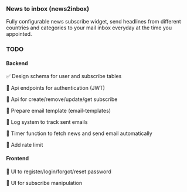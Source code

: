 ### News to inbox (news2inbox)

Fully configurable news subscribe widget, send headlines from different countries and categories to your mail inbox everyday at the time you appointed.

### TODO

#### Backend

:white_check_mark: Design schema for user and subscribe tables

:dart: Api endpoints for authentication (JWT)

:dart: Api for create/remove/update/get subscribe

:dart: Prepare email template (email-templates)

:dart: Log system to track sent emails

:dart: Timer function to fetch news and send email automatically

:dart: Add rate limit

#### Frontend

:dart: UI to register/login/forgot/reset password

:dart: UI for subscribe manipulation
